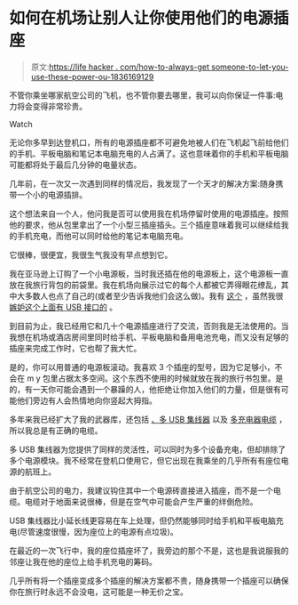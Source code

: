 # 如何在机场让别人让你使用他们的电源插座

> 原文:[https://life hacker . com/how-to-always-get someone-to-let-you-use-these-power-ou-1836169129](https://lifehacker.com/how-to-always-get-someone-to-let-you-use-their-power-ou-1836169129)

不管你乘坐哪家航空公司的飞机，也不管你要去哪里，我可以向你保证一件事:电力将会变得非常珍贵。

Watch

无论你多早到达登机口，所有的电源插座都不可避免地被人们在飞机起飞前给他们的手机、平板电脑和笔记本电脑充电的人占满了。这也意味着你的手机和平板电脑可能都将处于最后几分钟的电量状态。

几年前，在一次又一次遇到同样的情况后，我发现了一个天才的解决方案:随身携带一个小的电源插排。

这个想法来自一个人，他问我是否可以使用我在机场停留时使用的电源插座。按照他的要求，他从包里拿出了一个小型三插座插头。三个插座意味着我可以继续给我的手机充电，而他可以同时给他的笔记本电脑充电。

它很棒，很便宜，我很生气我没有早点想到它。

我在亚马逊上订购了一个小电源板，当时我还插在他的电源板上，这个电源板一直放在我旅行背包的前袋里。我在机场向展示过它的每个人都被它弄得眼花缭乱，其中大多数人也点了自己的(或者至少告诉我他们会这么做)。我有 [这个](https://www.amazon.com/gp/product/B06XC2SX81/ref=as_li_qf_asin_il_tl?asc_campaign=InlineText&asc_refurl=https://lifehacker.com/how-to-always-get-someone-to-let-you-use-their-power-ou-1836169129&asc_source=&creative=9325&creativeASIN=B06XC2SX81&ie=UTF8&linkCode=as2&linkId=267d9f976d03ef121ccc7307917eb0dc&tag=kinjalifehackerlink-20) ，虽然我很 [嫉妒这个上面有 USB 接口的](https://www.amazon.com/gp/product/B07D25RSWX/ref=as_li_qf_asin_il_tl?asc_campaign=InlineText&asc_refurl=https://lifehacker.com/how-to-always-get-someone-to-let-you-use-their-power-ou-1836169129&asc_source=&creative=9325&creativeASIN=B07D25RSWX&ie=UTF8&linkCode=as2&linkId=60e64afa29e2ccaf6e5f252763d8e789&tag=kinjalifehackerlink-20) 。

到目前为止，我已经用它和几十个电源插座进行了交流，否则我是无法使用的。当我想在机场或酒店房间里同时给手机、平板电脑和备用电池充电，而又没有足够的插座来完成工作时，它也帮了我大忙。

是的，你可以用普通的电源板滚动。我喜欢 3 个插座的型号，因为它足够小，不会在 m y 包里占据太多空间。这个东西不使用的时候就放在我的旅行书包里。是的，有一天你可能会遇到一个暴躁的人，他拒绝让你加入他们的力量，但是很有可能他们旁边有人会热情地向你竖起大拇指。

多年来我已经扩大了我的武器库，还包括 [、多 USB 集线器](https://www.amazon.com/gp/product/B07DFXBFX4/ref=as_li_qf_asin_il_tl?asc_campaign=InlineText&asc_refurl=https://lifehacker.com/how-to-always-get-someone-to-let-you-use-their-power-ou-1836169129&asc_source=&creative=9325&creativeASIN=B07DFXBFX4&ie=UTF8&linkCode=as2&linkId=841bbc620092efc0f5384c4a3774dff4&tag=kinjalifehackerlink-20) 以及 [多充电器电缆](https://www.amazon.com/gp/product/B01DK13VZ6/ref=as_li_qf_asin_il_tl?asc_campaign=InlineText&asc_refurl=https://lifehacker.com/how-to-always-get-someone-to-let-you-use-their-power-ou-1836169129&asc_source=&creative=9325&creativeASIN=B01DK13VZ6&ie=UTF8&linkCode=as2&linkId=ecf8edfa40e67a46b5b0355b4fc6325e&tag=kinjalifehackerlink-20) ，所以我总是有正确的电缆。

多 USB 集线器为您提供了同样的灵活性，可以同时为多个设备充电，但却排除了多个电源模块。我不经常在登机口使用它，但它出现在我乘坐的几乎所有有座位电源的航班上。

由于航空公司的电力，我建议钩住其中一个电源砖直接进入插座，而不是一个电缆。电缆对于地面来说很棒，但是在空气中可能会产生严重的绊倒危险。

USB 集线器比小延长线更容易在车上处理，但仍然能够同时给手机和平板电脑充电(尽管速度很慢，因为座位上的电源有点垃圾)。

在最近的一次飞行中，我的座位插座坏了，我旁边的那个不是，这也是我说服我的邻座让我在他的座位上给手机充电的筹码。

几乎所有将一个插座变成多个插座的解决方案都不贵，随身携带一个插座可以确保你在旅行时永远不会没电，这可能是一种无价之宝。